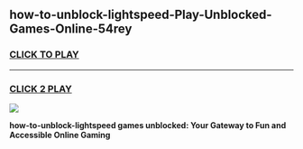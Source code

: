 
## how-to-unblock-lightspeed-Play-Unblocked-Games-Online-54rey
<h3>
<a href="https://premium76.site?title=how-to-unblock-lightspeed&ref=25A">CLICK TO PLAY</a></h3>
<hr>

<h3>
<a href="https://premium76.site?title=how-to-unblock-lightspeed&ref=25A">CLICK 2 PLAY</a>
  
</h3>

<a href="https://premium76.site?title=how-to-unblock-lightspeed&ref=25A"><img src="https://clearcache.store/games.png"></a>


**how-to-unblock-lightspeed games unblocked: Your Gateway to Fun and Accessible Online Gaming**
